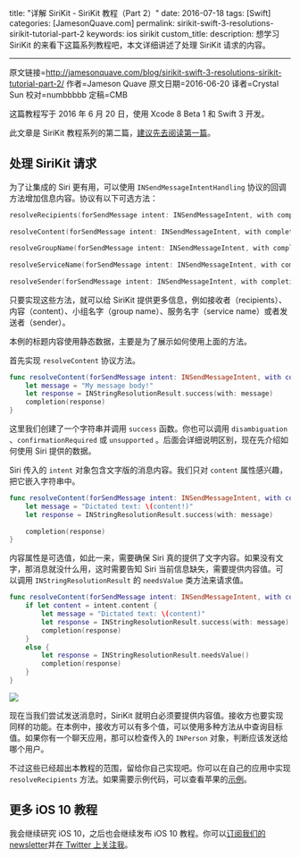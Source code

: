 title: "详解 SiriKit - SiriKit 教程（Part 2）"
date: 2016-07-18
tags: [Swift]
categories: [JamesonQuave.com]
permalink: sirikit-swift-3-resolutions-sirikit-tutorial-part-2
keywords: ios sirikit
custom_title: 
description: 想学习 SiriKit 的来看下这篇系列教程吧，本文详细讲述了处理 SiriKit 请求的内容。

---
原文链接=http://jamesonquave.com/blog/sirikit-swift-3-resolutions-sirikit-tutorial-part-2/
作者=Jameson Quave 
原文日期=2016-06-20
译者=Crystal Sun
校对=numbbbbb
定稿=CMB

<!--此处开始正文-->

这篇教程写于 2016 年 6 月 20 日，使用 Xcode 8 Beta 1 和 Swift 3 开发。

此文章是 SiriKit 教程系列的第二篇，[建议先去阅读第一篇](http://swift.gg/2016/06/28/adding-siri-to-ios-10-apps-in-swift-tutorial/)。

## 处理 SiriKit 请求

为了让集成的 Siri 更有用，可以使用 `INSendMessageIntentHandling` 协议的回调方法增加信息内容。协议有以下可选方法：

```swift
resolveRecipients(forSendMessage intent: INSendMessageIntent, with completion: ([INPersonResolutionResult]) -> Swift.Void)
 
resolveContent(forSendMessage intent: INSendMessageIntent, with completion: (INStringResolutionResult) -> Swift.Void)
 
resolveGroupName(forSendMessage intent: INSendMessageIntent, with completion: (INStringResolutionResult) -> Swift.Void)
 
resolveServiceName(forSendMessage intent: INSendMessageIntent, with completion: (INStringResolutionResult) -> Swift.Void)
 
resolveSender(forSendMessage intent: INSendMessageIntent, with completion: (INPersonResolutionResult) -> Swift.Void)

```

<!--more-->

只要实现这些方法，就可以给 SiriKit 提供更多信息，例如接收者（recipients）、内容（content）、小组名字（group name）、服务名字（service name）或者发送者（sender）。

本例的标题内容使用静态数据，主要是为了展示如何使用上面的方法。

首先实现 `resolveContent` 协议方法。

```swift
func resolveContent(forSendMessage intent: INSendMessageIntent, with completion: (INStringResolutionResult) -> Void) {
    let message = "My message body!"
    let response = INStringResolutionResult.success(with: message)
    completion(response)
}
```

这里我们创建了一个字符串并调用 `success` 函数。你也可以调用 `disambiguation` 、`confirmationRequired` 或 `unsupported` 。后面会详细说明区别，现在先介绍如何使用 Siri 提供的数据。

Siri 传入的 `intent` 对象包含文字版的消息内容。我们只对 `content` 属性感兴趣，把它嵌入字符串中。

```swift
func resolveContent(forSendMessage intent: INSendMessageIntent, with completion: (INStringResolutionResult) -> Void) {
    let message = "Dictated text: \(content!)"
    let response = INStringResolutionResult.success(with: message)
 
    completion(response)
}
```

内容属性是可选值，如此一来，需要确保 Siri 真的提供了文字内容。如果没有文字，那消息就没什么用，这时需要告知 Siri 当前信息缺失，需要提供内容值。可以调用 `INStringResolutionResult` 的 `needsValue` 类方法来请求值。

```swift
func resolveContent(forSendMessage intent: INSendMessageIntent, with completion: (INStringResolutionResult) -> Void) {
    if let content = intent.content {
        let message = "Dictated text: \(content)"
        let response = INStringResolutionResult.success(with: message)
        completion(response)
    }
    else {
        let response = INStringResolutionResult.needsValue()
        completion(response)
    }
}
```

![](http://i2.wp.com/jamesonquave.com/blog/wp-content/uploads/what_to_say.png?w=584)

现在当我们尝试发送消息时，SiriKit 就明白必须要提供内容值。接收方也要实现同样的功能。在本例中，接收方可以有多个值，可以使用多种方法从中查询目标值。如果你有一个聊天应用，那可以检查传入的 `INPerson` 对象，判断应该发送给哪个用户。

不过这些已经超出本教程的范围，留给你自己实现吧。你可以在自己的应用中实现 `resolveRecipients` 方法。如果需要示例代码，可以查看苹果的[示例](https://developer.apple.com/library/prerelease/content/samplecode/UnicornChat/Listings/SiriExtension_UCSendMessageIntentHandler_swift.html)。

## 更多 iOS 10 教程

我会继续研究 iOS 10，之后也会继续发布 iOS 10 教程。你可以[订阅我们的 newsletter](http://eepurl.com/sDFL9)并[在 Twitter 上关注我](http://twitter.com/jquave)。